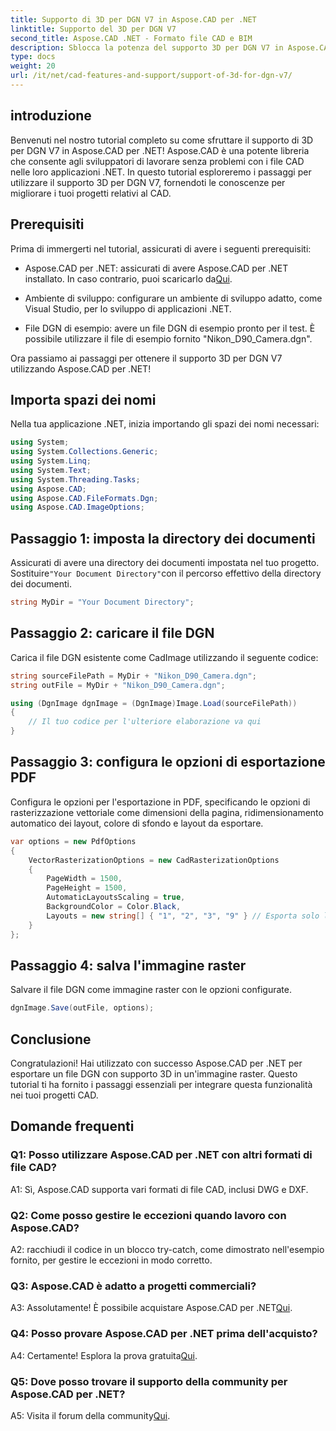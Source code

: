 ```yaml
---
title: Supporto di 3D per DGN V7 in Aspose.CAD per .NET
linktitle: Supporto del 3D per DGN V7
second_title: Aspose.CAD .NET - Formato file CAD e BIM
description: Sblocca la potenza del supporto 3D per DGN V7 in Aspose.CAD per .NET. Segui il nostro tutorial passo dopo passo.
type: docs
weight: 20
url: /it/net/cad-features-and-support/support-of-3d-for-dgn-v7/
---
```

## introduzione

Benvenuti nel nostro tutorial completo su come sfruttare il supporto di 3D per DGN V7 in Aspose.CAD per .NET! Aspose.CAD è una potente libreria che consente agli sviluppatori di lavorare senza problemi con i file CAD nelle loro applicazioni .NET. In questo tutorial esploreremo i passaggi per utilizzare il supporto 3D per DGN V7, fornendoti le conoscenze per migliorare i tuoi progetti relativi al CAD.

## Prerequisiti

Prima di immergerti nel tutorial, assicurati di avere i seguenti prerequisiti:

-  Aspose.CAD per .NET: assicurati di avere Aspose.CAD per .NET installato. In caso contrario, puoi scaricarlo da[Qui](https://releases.aspose.com/cad/net/).

- Ambiente di sviluppo: configurare un ambiente di sviluppo adatto, come Visual Studio, per lo sviluppo di applicazioni .NET.

- File DGN di esempio: avere un file DGN di esempio pronto per il test. È possibile utilizzare il file di esempio fornito "Nikon_D90_Camera.dgn".

Ora passiamo ai passaggi per ottenere il supporto 3D per DGN V7 utilizzando Aspose.CAD per .NET!

## Importa spazi dei nomi

Nella tua applicazione .NET, inizia importando gli spazi dei nomi necessari:

```csharp
using System;
using System.Collections.Generic;
using System.Linq;
using System.Text;
using System.Threading.Tasks;
using Aspose.CAD;
using Aspose.CAD.FileFormats.Dgn;
using Aspose.CAD.ImageOptions;
```

## Passaggio 1: imposta la directory dei documenti

 Assicurati di avere una directory dei documenti impostata nel tuo progetto. Sostituire`"Your Document Directory"`con il percorso effettivo della directory dei documenti.

```csharp
string MyDir = "Your Document Directory";
```

## Passaggio 2: caricare il file DGN

Carica il file DGN esistente come CadImage utilizzando il seguente codice:

```csharp
string sourceFilePath = MyDir + "Nikon_D90_Camera.dgn";
string outFile = MyDir + "Nikon_D90_Camera.dgn";

using (DgnImage dgnImage = (DgnImage)Image.Load(sourceFilePath))
{
    // Il tuo codice per l'ulteriore elaborazione va qui
}
```

## Passaggio 3: configura le opzioni di esportazione PDF

Configura le opzioni per l'esportazione in PDF, specificando le opzioni di rasterizzazione vettoriale come dimensioni della pagina, ridimensionamento automatico dei layout, colore di sfondo e layout da esportare.

```csharp
var options = new PdfOptions
{
    VectorRasterizationOptions = new CadRasterizationOptions
    {
        PageWidth = 1500,
        PageHeight = 1500,
        AutomaticLayoutsScaling = true,
        BackgroundColor = Color.Black,
        Layouts = new string[] { "1", "2", "3", "9" } // Esporta solo le visualizzazioni specificate
    }
};
```

## Passaggio 4: salva l'immagine raster

Salvare il file DGN come immagine raster con le opzioni configurate.

```csharp
dgnImage.Save(outFile, options);
```

## Conclusione

Congratulazioni! Hai utilizzato con successo Aspose.CAD per .NET per esportare un file DGN con supporto 3D in un'immagine raster. Questo tutorial ti ha fornito i passaggi essenziali per integrare questa funzionalità nei tuoi progetti CAD.

## Domande frequenti

### Q1: Posso utilizzare Aspose.CAD per .NET con altri formati di file CAD?

A1: Sì, Aspose.CAD supporta vari formati di file CAD, inclusi DWG e DXF.

### Q2: Come posso gestire le eccezioni quando lavoro con Aspose.CAD?

A2: racchiudi il codice in un blocco try-catch, come dimostrato nell'esempio fornito, per gestire le eccezioni in modo corretto.

### Q3: Aspose.CAD è adatto a progetti commerciali?

 A3: Assolutamente! È possibile acquistare Aspose.CAD per .NET[Qui](https://purchase.aspose.com/buy).

### Q4: Posso provare Aspose.CAD per .NET prima dell'acquisto?

 A4: Certamente! Esplora la prova gratuita[Qui](https://releases.aspose.com/).

### Q5: Dove posso trovare il supporto della community per Aspose.CAD per .NET?

 A5: Visita il forum della community[Qui](https://forum.aspose.com/c/cad/19).